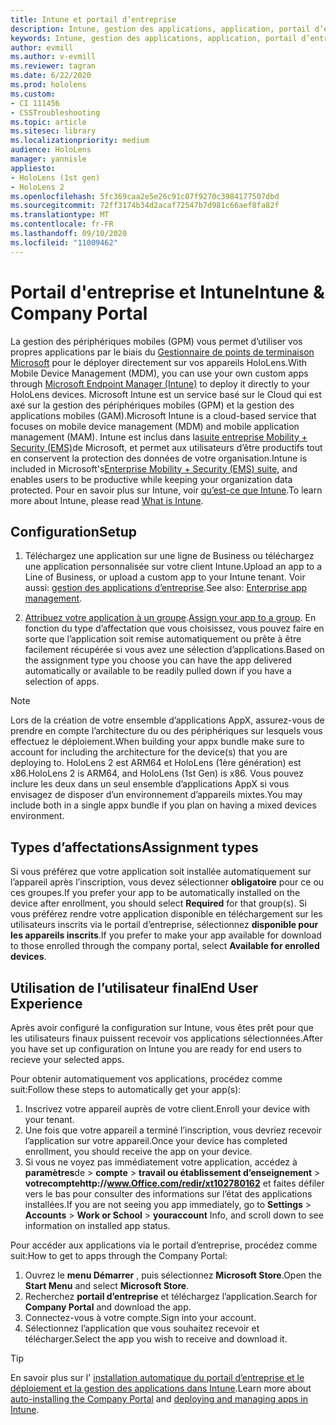 ```yaml
---
title: Intune et portail d’entreprise
description: Intune, gestion des applications, application, portail d’entreprise, portail
keywords: Intune, gestion des applications, application, portail d’entreprise, portail, hololens
author: evmill
ms.author: v-evmill
ms.reviewer: tagran
ms.date: 6/22/2020
ms.prod: hololens
ms.custom:
- CI 111456
- CSSTroubleshooting
ms.topic: article
ms.sitesec: library
ms.localizationpriority: medium
audience: HoloLens
manager: yannisle
appliesto:
- HoloLens (1st gen)
- HoloLens 2
ms.openlocfilehash: 5fc369caa2e5e26c91c07f9270c3984177507dbd
ms.sourcegitcommit: 72ff3174b34d2acaf72547b7d981c66aef8fa82f
ms.translationtype: MT
ms.contentlocale: fr-FR
ms.lasthandoff: 09/10/2020
ms.locfileid: "11009462"
---
```

# <span data-ttu-id="dfbeb-104">Portail d'entreprise et Intune</span><span class="sxs-lookup"><span data-stu-id="dfbeb-104">Intune & Company Portal</span></span>

<span data-ttu-id="dfbeb-105">La gestion des périphériques mobiles (GPM) vous permet d’utiliser vos propres applications par le biais du [Gestionnaire de points de terminaison Microsoft](https://docs.microsoft.com/intune/windows-holographic-for-business) pour le déployer directement sur vos appareils HoloLens.</span><span class="sxs-lookup"><span data-stu-id="dfbeb-105">With Mobile Device Management (MDM), you can use your own custom apps through [Microsoft Endpoint Manager (Intune)](https://docs.microsoft.com/intune/windows-holographic-for-business) to deploy it directly to your HoloLens devices.</span></span> <span data-ttu-id="dfbeb-106">Microsoft Intune est un service basé sur le Cloud qui est axé sur la gestion des périphériques mobiles (GPM) et la gestion des applications mobiles (GAM).</span><span class="sxs-lookup"><span data-stu-id="dfbeb-106">Microsoft Intune is a cloud-based service that focuses on mobile device management (MDM) and mobile application management (MAM).</span></span> <span data-ttu-id="dfbeb-107">Intune est inclus dans la[suite entreprise Mobility + Security (EMS)](https://www.microsoft.com/microsoft-365/enterprise-mobility-security)de Microsoft, et permet aux utilisateurs d’être productifs tout en conservent la protection des données de votre organisation.</span><span class="sxs-lookup"><span data-stu-id="dfbeb-107">Intune is included in Microsoft's[Enterprise Mobility + Security (EMS) suite](https://www.microsoft.com/microsoft-365/enterprise-mobility-security), and enables users to be productive while keeping your organization data protected.</span></span> <span data-ttu-id="dfbeb-108">Pour en savoir plus sur Intune, voir [qu’est-ce que Intune](https://docs.microsoft.com/mem/intune/fundamentals/what-is-intune).</span><span class="sxs-lookup"><span data-stu-id="dfbeb-108">To learn more about Intune, please read [What is Intune](https://docs.microsoft.com/mem/intune/fundamentals/what-is-intune).</span></span>

## <span data-ttu-id="dfbeb-109">Configuration</span><span class="sxs-lookup"><span data-stu-id="dfbeb-109">Setup</span></span>

1. <span data-ttu-id="dfbeb-110">Téléchargez une application sur une ligne de Business ou téléchargez une application personnalisée sur votre client Intune.</span><span class="sxs-lookup"><span data-stu-id="dfbeb-110">Upload an app to a Line of Business, or upload a custom app to your Intune tenant.</span></span> <span data-ttu-id="dfbeb-111">Voir aussi: [gestion des applications d’entreprise](https://docs.microsoft.com/windows/client-management/mdm/enterprise-app-management).</span><span class="sxs-lookup"><span data-stu-id="dfbeb-111">See also: [Enterprise app management](https://docs.microsoft.com/windows/client-management/mdm/enterprise-app-management).</span></span>

2. <span data-ttu-id="dfbeb-112">[Attribuez votre application à un groupe](https://docs.microsoft.com/mem/intune/apps/apps-deploy).</span><span class="sxs-lookup"><span data-stu-id="dfbeb-112">[Assign your app to a group](https://docs.microsoft.com/mem/intune/apps/apps-deploy).</span></span> <span data-ttu-id="dfbeb-113">En fonction du type d’affectation que vous choisissez, vous pouvez faire en sorte que l’application soit remise automatiquement ou prête à être facilement récupérée si vous avez une sélection d’applications.</span><span class="sxs-lookup"><span data-stu-id="dfbeb-113">Based on the assignment type you choose you can have the app delivered automatically or available to be readily pulled down if you have a selection of apps.</span></span> 

> [!NOTE] 
> <span data-ttu-id="dfbeb-114">Lors de la création de votre ensemble d’applications AppX, assurez-vous de prendre en compte l’architecture du ou des périphériques sur lesquels vous effectuez le déploiement.</span><span class="sxs-lookup"><span data-stu-id="dfbeb-114">When building your appx bundle make sure to account for including the architecture for the device(s) that you are deploying to.</span></span> <span data-ttu-id="dfbeb-115">HoloLens 2 est ARM64 et HoloLens (1ère génération) est x86.</span><span class="sxs-lookup"><span data-stu-id="dfbeb-115">HoloLens 2 is ARM64, and HoloLens (1st Gen) is x86.</span></span> <span data-ttu-id="dfbeb-116">Vous pouvez inclure les deux dans un seul ensemble d’applications AppX si vous envisagez de disposer d’un environnement d’appareils mixtes.</span><span class="sxs-lookup"><span data-stu-id="dfbeb-116">You may include both in a single appx bundle if you plan on having a mixed devices environment.</span></span>

## <span data-ttu-id="dfbeb-117">Types d’affectations</span><span class="sxs-lookup"><span data-stu-id="dfbeb-117">Assignment types</span></span>

<span data-ttu-id="dfbeb-118">Si vous préférez que votre application soit installée automatiquement sur l’appareil après l’inscription, vous devez sélectionner **obligatoire** pour ce ou ces groupes.</span><span class="sxs-lookup"><span data-stu-id="dfbeb-118">If you prefer your app to be automatically installed on the device after enrollment, you should select **Required** for that group(s).</span></span>
<span data-ttu-id="dfbeb-119">Si vous préférez rendre votre application disponible en téléchargement sur les utilisateurs inscrits via le portail d’entreprise, sélectionnez **disponible pour les appareils inscrits**.</span><span class="sxs-lookup"><span data-stu-id="dfbeb-119">If you prefer to make your app available for download to those enrolled through the company portal, select **Available for enrolled devices**.</span></span>


## <span data-ttu-id="dfbeb-120">Utilisation de l’utilisateur final</span><span class="sxs-lookup"><span data-stu-id="dfbeb-120">End User Experience</span></span>

<span data-ttu-id="dfbeb-121">Après avoir configuré la configuration sur Intune, vous êtes prêt pour que les utilisateurs finaux puissent recevoir vos applications sélectionnées.</span><span class="sxs-lookup"><span data-stu-id="dfbeb-121">After you have set up configuration on Intune you are ready for end users to recieve your selected apps.</span></span>

<span data-ttu-id="dfbeb-122">Pour obtenir automatiquement vos applications, procédez comme suit:</span><span class="sxs-lookup"><span data-stu-id="dfbeb-122">Follow these steps to automatically get your app(s):</span></span>
1. <span data-ttu-id="dfbeb-123">Inscrivez votre appareil auprès de votre client.</span><span class="sxs-lookup"><span data-stu-id="dfbeb-123">Enroll your device with your tenant.</span></span> 
2. <span data-ttu-id="dfbeb-124">Une fois que votre appareil a terminé l’inscription, vous devriez recevoir l’application sur votre appareil.</span><span class="sxs-lookup"><span data-stu-id="dfbeb-124">Once your device has completed enrollment, you should receive the app on your device.</span></span> 
3. <span data-ttu-id="dfbeb-125">Si vous ne voyez pas immédiatement votre application, accédez à **paramètres**de  >  **compte**  >  **travail ou établissement d’enseignement**  >  **votrecomptehttp://www.Office.com/redir/xt102780162** et faites défiler vers le bas pour consulter des informations sur l’état des applications installées.</span><span class="sxs-lookup"><span data-stu-id="dfbeb-125">If you are not seeing you app immediately, go to **Settings** > **Accounts** > **Work or School** > **youraccount** Info, and scroll down to see information on installed app status.</span></span>

<span data-ttu-id="dfbeb-126">Pour accéder aux applications via le portail d’entreprise, procédez comme suit:</span><span class="sxs-lookup"><span data-stu-id="dfbeb-126">How to get to apps through the Company Portal:</span></span>
1. <span data-ttu-id="dfbeb-127">Ouvrez le **menu Démarrer** , puis sélectionnez **Microsoft Store**.</span><span class="sxs-lookup"><span data-stu-id="dfbeb-127">Open the **Start Menu** and select **Microsoft Store**.</span></span> 
2. <span data-ttu-id="dfbeb-128">Recherchez **portail d’entreprise** et téléchargez l’application.</span><span class="sxs-lookup"><span data-stu-id="dfbeb-128">Search for **Company Portal** and download the app.</span></span>
3. <span data-ttu-id="dfbeb-129">Connectez-vous à votre compte.</span><span class="sxs-lookup"><span data-stu-id="dfbeb-129">Sign into your account.</span></span>
4. <span data-ttu-id="dfbeb-130">Sélectionnez l’application que vous souhaitez recevoir et télécharger.</span><span class="sxs-lookup"><span data-stu-id="dfbeb-130">Select the app you wish to receive and download it.</span></span>

> [!Tip]
> <span data-ttu-id="dfbeb-131">En savoir plus sur l' [installation automatique du portail d’entreprise et le](https://docs.microsoft.com/mem/intune/apps/company-portal-app) [déploiement et la gestion des applications dans Intune](https://docs.microsoft.com/mem/intune/fundamentals/windows-holographic-for-business#deploy-and-manage-apps).</span><span class="sxs-lookup"><span data-stu-id="dfbeb-131">Learn more about [auto-installing the Company Portal](https://docs.microsoft.com/mem/intune/apps/company-portal-app) and [deploying and managing apps in Intune](https://docs.microsoft.com/mem/intune/fundamentals/windows-holographic-for-business#deploy-and-manage-apps).</span></span>
